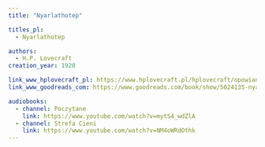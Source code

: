```yaml
---
title: "Nyarlathotep"

titles_pl:
  - Nyarlathotep

authors:
  - H.P. Lovecraft
creation_year: 1920

link_www_hplovecraft_pl: https://www.hplovecraft.pl/hplovecraft/opowiadania-nowele-powiesci/nyarlathotep/
link_www_goodreads_com: https://www.goodreads.com/book/show/5024135-nyarlathotep

audiobooks:
  - channel: Poczytane
    link: https://www.youtube.com/watch?v=mytS4_wdZlA
  - channel: Strefa Cieni
    link: https://www.youtube.com/watch?v=NM4oWRdOthk
---
```


